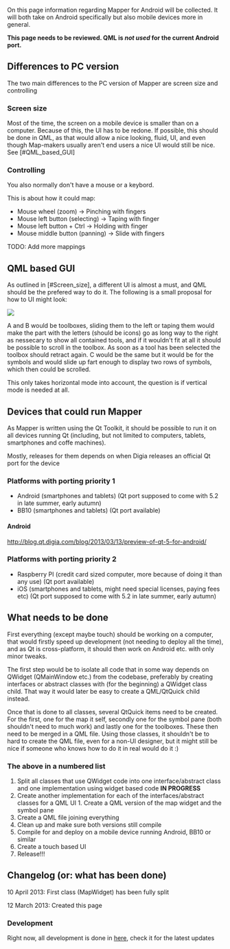 On this page information regarding Mapper for Android will be collected. It will both take on Android specifically but also mobile devices more in general.

**This page needs to be reviewed. QML is _not used_ for the current Android port.**


## Differences to PC version

The two main differences to the PC version of Mapper are screen size and controlling 

### Screen size

Most of the time, the screen on a mobile device is smaller than on a computer. Because of this, the UI has to be redone. If possible, this should be done in QML, as that would allow a nice looking, fluid, UI, and even though Map-makers usually aren't end users a nice UI would still be nice. See [#QML_based_GUI] 

### Controlling

You also normally don't have a mouse or a keybord. 

This is about how it could map: 

  * Mouse wheel (zoom) -&gt; Pinching with fingers 
  * Mouse left button (selecting) -&gt; Taping with finger 
  * Mouse left button + Ctrl -&gt; Holding with finger 
  * Mouse middle button (panning) -&gt; Slide with fingers 

TODO: Add more mappings 

## QML based GUI

As outlined in [#Screen_size], a different UI is almost a must, and QML should be the prefered way to do it. The following is a small proposal for how to UI might look: 

![](files/MapperQMLGUIMockup.png) 

A and B would be toolboxes, sliding them to the left or taping them would make the part with the letters (should be icons) go as long way to the right as nessecary to show all contained tools, and if it wouldn't fit at all it should be possible to scroll in the toolbox. As soon as a tool has been selected the toolbox should retract again. C would be the same but it would be for the symbols and would slide up fart enough to display two rows of symbols, which then could be scrolled. 

This only takes horizontal mode into account, the question is if vertical mode is needed at all. 

## Devices that could run Mapper

As Mapper is written using the Qt Toolkit, it should be possible to run it on all devices running Qt (including, but not limited to computers, tablets, smartphones and coffe machines). 

Mostly, releases for them depends on when Digia releases an official Qt port for the device 

### Platforms with porting priority 1

  * Android (smartphones and tablets) (Qt port supposed to come with 5.2 in late summer, early autumn) 
  * BB10 (smartphones and tablets) (Qt port available) 

#### Android

http://blog.qt.digia.com/blog/2013/03/13/preview-of-qt-5-for-android/ 

### Platforms with porting priority 2

  * Raspberry PI (credit card sized computer, more because of doing it than any use) (Qt port available) 
  * iOS (smartphones and tablets, might need special licenses, paying fees etc) (Qt port supposed to come with 5.2 in late summer, early autumn) 

## What needs to be done

First everything (except maybe touch) should be working on a computer, that would firstly speed up development (not needing to deploy all the time), and as Qt is cross-platform, it should then work on Android etc. with only minor tweaks. 

The first step would be to isolate all code that in some way depends on QWidget (QMainWindow etc.) from the codebase, preferably by creating interfaces or abstract classes with (for the beginning) a QWidget class child. That way it would later be easy to create a QML/QtQuick child instead. 

Once that is done to all classes, several QtQuick items need to be created. For the first, one for the map it self, secondly one for the symbol pane (both shouldn't need to much work) and lastly one for the toolboxes. These then need to be merged in a QML file. Using those classes, it shouldn't be to hard to create the QML file, even for a non-UI designer, but it might still be nice if someone who knows how to do it in real would do it&nbsp;:) 

### The above in a numbered list

  1. Split all classes that use QWidget code into one interface/abstract class and one implementation using widget based code **IN PROGRESS**
  2. Create another implementation for each of the interfaces/abstract classes for a QML UI 
    1. Create a QML version of the map widget and the symbol pane 
  3. Create a QML file joining everything 
  4. Clean up and make sure both versions still compile 
  5. Compile for and deploy on a mobile device running Android, BB10 or similar 
  6. Create a touch based UI 
  7. Release!!! 

## Changelog (or: what has been done)

10 April 2013: First class (MapWidget) has been fully split 

12 March 2013: Created this page 

### Development

Right now, all development is done in [here](https://sourceforge.net/u/jandalheimer/oorienteering/?branch=ref%2Fqml), check it for the latest updates 
